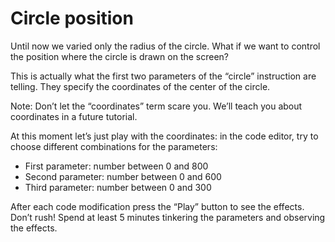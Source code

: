 # Circle position

Until now we varied only the radius of the circle. What if we want to control the position where the circle is drawn on the screen?

This is actually what the first two parameters of the “circle” instruction are telling. They specify the coordinates of the center of the circle.

Note: Don’t let the “coordinates” term scare you. We’ll teach you about coordinates in a future tutorial.

At this moment let’s just play with the coordinates: in the code editor, try to choose different combinations for the parameters:

* First parameter: number between 0 and 800
* Second parameter: number between 0 and 600
* Third parameter: number between 0 and 300

After each code modification press the “Play” button to see the effects. Don’t rush! Spend at least 5 minutes tinkering the parameters and observing the effects.
